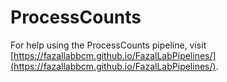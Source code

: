 # ProcessCounts

For help using the ProcessCounts pipeline, visit 
[https://fazallabbcm.github.io/FazalLabPipelines/](https://fazallabbcm.github.io/FazalLabPipelines/).

